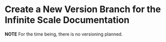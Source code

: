 # Create a New Version Branch for the Infinite Scale Documentation

**NOTE** For the time being, there is no versioning planned.
